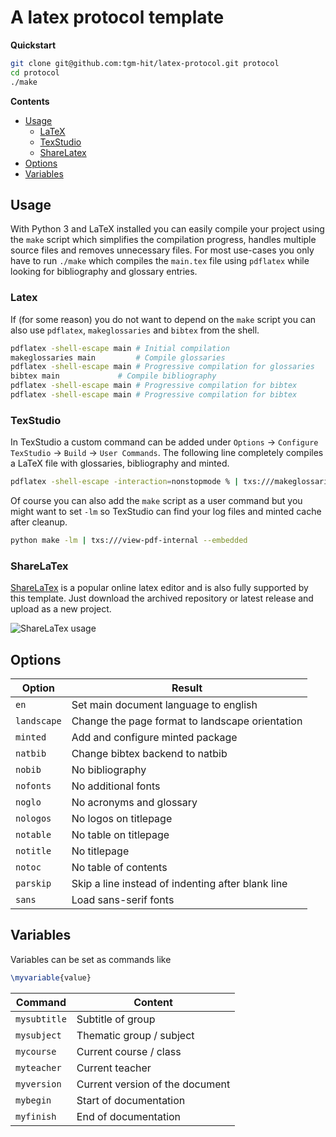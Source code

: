 # A latex protocol template

**Quickstart**
```sh
git clone git@github.com:tgm-hit/latex-protocol.git protocol
cd protocol
./make
```

**Contents**
- [Usage](#usage)
	- [LaTeX](#latex)
	- [TexStudio](#texstudio)
	- [ShareLatex](#sharelatex)
- [Options](#options)
- [Variables](#variables)

## Usage
With Python 3 and LaTeX installed you can easily compile your project using the `make` script which simplifies the compilation progress, handles multiple source files and removes unnecessary files.
For most use-cases you only have to run `./make` which compiles the `main.tex` file using `pdflatex` while looking for bibliography and glossary entries.

### Latex
If (for some reason) you do not want to depend on the `make` script you can also use `pdflatex`, `makeglossaries` and `bibtex` from the shell.
```sh
pdflatex -shell-escape main	# Initial compilation
makeglossaries main 		# Compile glossaries
pdflatex -shell-escape main	# Progressive compilation for glossaries
bibtex main 			# Compile bibliography
pdflatex -shell-escape main	# Progressive compilation for bibtex
pdflatex -shell-escape main	# Progressive compilation for bibtex
```

### TexStudio
In TexStudio a custom command can be added under `Options` &rarr; `Configure TexStudio` &rarr; `Build` &rarr; `User Commands`. The following line completely compiles a LaTeX file with glossaries, bibliography and minted.
```sh
pdflatex -shell-escape -interaction=nonstopmode % | txs:///makeglossaries | pdflatex -shell-escape -interaction=nonstopmode % | txs:///bibtex | pdflatex -shell-escape -interaction=nonstopmode % | pdflatex -shell-escape -interaction=nonstopmode % | txs:///view-pdf-internal --embedded
```

Of course you can also add the `make` script as a user command but you might want to set `-lm` so TexStudio can find your log files and minted cache after cleanup.
```sh
python make -lm | txs:///view-pdf-internal --embedded
```

### ShareLaTex
[ShareLaTex](https://www.sharelatex.com/project) is a popular online latex editor and is also fully supported by this template. Just download the archived repository or latest release and upload as a new project.

![ShareLaTex usage](https://media.giphy.com/media/DNwRWMqKcwnE92liHn/giphy.gif)

## Options
Option | Result
------ | ------
`en` | Set main document language to english
`landscape` | Change the page format to landscape orientation
`minted` | Add and configure minted package
`natbib` | Change bibtex backend to natbib
`nobib` | No bibliography
`nofonts` | No additional fonts
`noglo` | No acronyms and glossary
`nologos` | No logos on titlepage
`notable` | No table on titlepage
`notitle` | No titlepage
`notoc` | No table of contents
`parskip` | Skip a line instead of indenting after blank line
`sans` | Load sans-serif fonts

## Variables
Variables can be set as commands like
```tex
\myvariable{value}
```

Command | Content
------- | -------
`mysubtitle` | Subtitle of group
`mysubject` | Thematic group / subject
`mycourse` | Current course / class
`myteacher` | Current teacher
`myversion` | Current version of the document
`mybegin` | Start of documentation
`myfinish` | End of documentation
